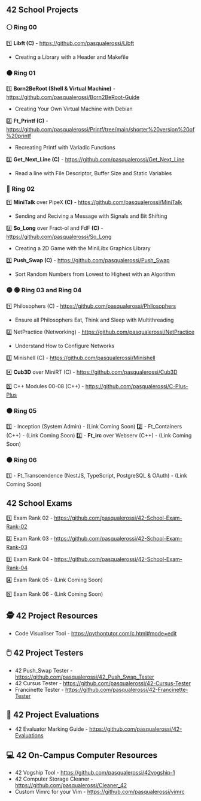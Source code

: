 ## 42 School Projects

### ⚪ Ring 00
1️⃣ **Libft (C)** - https://github.com/pasqualerossi/Libft
  * Creating a Library with a Header and Makefile

### 🟠 Ring 01
1️⃣ **Born2BeRoot (Shell & Virtual Machine)** - https://github.com/pasqualerossi/Born2BeRoot-Guide
  * Creating Your Own Virtual Machine with Debian

2️⃣ **Ft_Printf (C)** - https://github.com/pasqualerossi/Printf/tree/main/shorter%20version%20of%20printf
  * Recreating Printf with Variadic Functions

3️⃣ **Get_Next_Line (C)** - https://github.com/pasqualerossi/Get_Next_Line 
  * Read a line with File Descriptor, Buffer Size and Static Variables

### 🔵 Ring 02
1️⃣ **MiniTalk** over PipeX **(C)** - https://github.com/pasqualerossi/MiniTalk
  * Sending and Reciving a Message with Signals and Bit Shifting

2️⃣ **So_Long** over Fract-ol and FdF **(C)** - https://github.com/pasqualerossi/So_Long
  * Creating a 2D Game with the MiniLibx Graphics Library

3️⃣ **Push_Swap (C)** - https://github.com/pasqualerossi/Push_Swap
  * Sort Random Numbers from Lowest to Highest with an Algorithm

### 🟡 🟢 Ring 03 and Ring 04
1️⃣ Philosophers (C) - https://github.com/pasqualerossi/Philosophers
  * Ensure all Philosophers Eat, Think and Sleep with Multithreading

2️⃣ NetPractice (Networking) - https://github.com/pasqualerossi/NetPractice
  * Understand How to Configure Networks 

3️⃣ Minishell (C) - https://github.com/pasqualerossi/Minishell

4️⃣ **Cub3D** over MiniRT (C) - https://github.com/pasqualerossi/Cub3D

5️⃣ C++ Modules 00-08 (C++) - https://github.com/pasqualerossi/C-Plus-Plus

### 🟤 Ring 05
1️⃣ - Inception (System Admin) - (Link Coming Soon) 
2️⃣ - Ft_Containers (C++) - (Link Coming Soon) 
3️⃣ - **Ft_irc** over Webserv (C++) - (Link Coming Soon) 

### ⚫ Ring 06
1️⃣ - Ft_Transcendence (NestJS, TypeScript, PostgreSQL & OAuth) - (Link Coming Soon) 

## 42 School Exams

1️⃣ Exam Rank 02 - https://github.com/pasqualerossi/42-School-Exam-Rank-02

2️⃣ Exam Rank 03 - https://github.com/pasqualerossi/42-School-Exam-Rank-03 

3️⃣ Exam Rank 04 - https://github.com/pasqualerossi/42-School-Exam-Rank-04

4️⃣ Exam Rank 05 - (Link Coming Soon) 

5️⃣ Exam Rank 06 - (Link Coming Soon) 

## 🕵️ 42 Project Resources

- Code Visualiser Tool - https://pythontutor.com/c.html#mode=edit

## 🖱️ 42 Project Testers

- 42 Push_Swap Tester - https://github.com/pasqualerossi/42_Push_Swap_Tester
- 42 Cursus Tester - https://github.com/pasqualerossi/42-Cursus-Tester
- Francinette Tester - https://github.com/pasqualerossi/42-Francinette-Tester

## 👮 42 Project Evaluations

- 42 Evaluator Marking Guide - https://github.com/pasqualerossi/42-Evaluations

## 💻 42 On-Campus Computer Resources

- 42 Vogship Tool - https://github.com/pasqualerossi/42vogship-1
- 42 Computer Storage Cleaner - https://github.com/pasqualerossi/Cleaner_42
- Custom Vimrc for your Vim - https://github.com/pasqualerossi/vimrc
